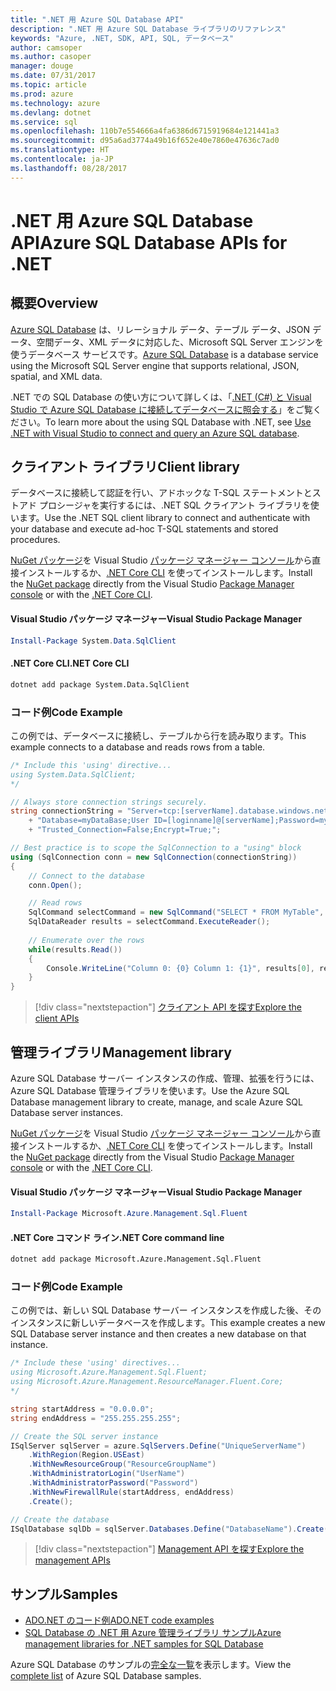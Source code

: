 ```yaml
---
title: ".NET 用 Azure SQL Database API"
description: ".NET 用 Azure SQL Database ライブラリのリファレンス"
keywords: "Azure, .NET, SDK, API, SQL, データベース"
author: camsoper
ms.author: casoper
manager: douge
ms.date: 07/31/2017
ms.topic: article
ms.prod: azure
ms.technology: azure
ms.devlang: dotnet
ms.service: sql
ms.openlocfilehash: 110b7e554666a4fa6386d6715919684e121441a3
ms.sourcegitcommit: d95a6ad3774a49b16f652e40e7860e47636c7ad0
ms.translationtype: HT
ms.contentlocale: ja-JP
ms.lasthandoff: 08/28/2017
---
```

# <a name="azure-sql-database-apis-for-net"></a><span data-ttu-id="36a2a-104">.NET 用 Azure SQL Database API</span><span class="sxs-lookup"><span data-stu-id="36a2a-104">Azure SQL Database APIs for .NET</span></span>

## <a name="overview"></a><span data-ttu-id="36a2a-105">概要</span><span class="sxs-lookup"><span data-stu-id="36a2a-105">Overview</span></span>

<span data-ttu-id="36a2a-106">[Azure SQL Database](https://docs.microsoft.com/azure/sql-database/sql-database-technical-overview) は、リレーショナル データ、テーブル データ、JSON データ、空間データ、XML データに対応した、Microsoft SQL Server エンジンを使うデータベース サービスです。</span><span class="sxs-lookup"><span data-stu-id="36a2a-106">[Azure SQL Database](https://docs.microsoft.com/azure/sql-database/sql-database-technical-overview) is a database service using the Microsoft SQL Server engine that supports relational, JSON, spatial, and XML data.</span></span> 

<span data-ttu-id="36a2a-107">.NET での SQL Database の使い方について詳しくは、「[.NET (C#) と Visual Studio で Azure SQL Database に接続してデータベースに照会する](https://docs.microsoft.com/azure/sql-database/sql-database-connect-query-dotnet-visual-studio)」をご覧ください。</span><span class="sxs-lookup"><span data-stu-id="36a2a-107">To learn more about the using SQL Database with .NET, see [Use .NET with Visual Studio to connect and query an Azure SQL database](https://docs.microsoft.com/azure/sql-database/sql-database-connect-query-dotnet-visual-studio).</span></span>

## <a name="client-library"></a><span data-ttu-id="36a2a-108">クライアント ライブラリ</span><span class="sxs-lookup"><span data-stu-id="36a2a-108">Client library</span></span>

<span data-ttu-id="36a2a-109">データベースに接続して認証を行い、アドホックな T-SQL ステートメントとストアド プロシージャを実行するには、.NET SQL クライアント ライブラリを使います。</span><span class="sxs-lookup"><span data-stu-id="36a2a-109">Use the .NET SQL client library to connect and authenticate with your database and execute ad-hoc T-SQL statements and stored procedures.</span></span>

<span data-ttu-id="36a2a-110">[NuGet パッケージ]( https://www.nuget.org/packages/System.Data.SqlClient)を Visual Studio [パッケージ マネージャー コンソール](https://docs.microsoft.com/nuget/tools/package-manager-console)から直接インストールするか、[.NET Core CLI](https://docs.microsoft.com/en-us/dotnet/core/tools/dotnet-add-package) を使ってインストールします。</span><span class="sxs-lookup"><span data-stu-id="36a2a-110">Install the [NuGet package]( https://www.nuget.org/packages/System.Data.SqlClient) directly from the Visual Studio [Package Manager console](https://docs.microsoft.com/nuget/tools/package-manager-console) or with the [.NET Core CLI](https://docs.microsoft.com/en-us/dotnet/core/tools/dotnet-add-package).</span></span>

#### <a name="visual-studio-package-manager"></a><span data-ttu-id="36a2a-111">Visual Studio パッケージ マネージャー</span><span class="sxs-lookup"><span data-stu-id="36a2a-111">Visual Studio Package Manager</span></span>

```powershell
Install-Package System.Data.SqlClient
```

#### <a name="net-core-cli"></a><span data-ttu-id="36a2a-112">.NET Core CLI</span><span class="sxs-lookup"><span data-stu-id="36a2a-112">.NET Core CLI</span></span>

```bash
dotnet add package System.Data.SqlClient
```

### <a name="code-example"></a><span data-ttu-id="36a2a-113">コード例</span><span class="sxs-lookup"><span data-stu-id="36a2a-113">Code Example</span></span>

<span data-ttu-id="36a2a-114">この例では、データベースに接続し、テーブルから行を読み取ります。</span><span class="sxs-lookup"><span data-stu-id="36a2a-114">This example connects to a database and reads rows from a table.</span></span>

```csharp
/* Include this 'using' directive...
using System.Data.SqlClient;
*/

// Always store connection strings securely. 
string connectionString = "Server=tcp:[serverName].database.windows.net;" 
    + "Database=myDataBase;User ID=[loginname]@[serverName];Password=myPassword;"
    + "Trusted_Connection=False;Encrypt=True;";

// Best practice is to scope the SqlConnection to a "using" block
using (SqlConnection conn = new SqlConnection(connectionString))
{
    // Connect to the database
    conn.Open();

    // Read rows
    SqlCommand selectCommand = new SqlCommand("SELECT * FROM MyTable", conn);
    SqlDataReader results = selectCommand.ExecuteReader();
    
    // Enumerate over the rows
    while(results.Read())
    {
        Console.WriteLine("Column 0: {0} Column 1: {1}", results[0], results[1]);
    }
}
```

> [!div class="nextstepaction"]
> [<span data-ttu-id="36a2a-115">クライアント API を探す</span><span class="sxs-lookup"><span data-stu-id="36a2a-115">Explore the client APIs</span></span>](/dotnet/api/overview/azure/sql/client)

## <a name="management-library"></a><span data-ttu-id="36a2a-116">管理ライブラリ</span><span class="sxs-lookup"><span data-stu-id="36a2a-116">Management library</span></span>

<span data-ttu-id="36a2a-117">Azure SQL Database サーバー インスタンスの作成、管理、拡張を行うには、Azure SQL Database 管理ライブラリを使います。</span><span class="sxs-lookup"><span data-stu-id="36a2a-117">Use the Azure SQL Database management library to create, manage, and scale Azure SQL Database server instances.</span></span>

<span data-ttu-id="36a2a-118">[NuGet パッケージ](https://www.nuget.org/packages/Microsoft.Azure.Management.Sql.Fluent/)を Visual Studio [パッケージ マネージャー コンソール](https://docs.microsoft.com/nuget/tools/package-manager-console)から直接インストールするか、[.NET Core CLI](https://docs.microsoft.com/dotnet/core/tools/dotnet-add-package) を使ってインストールします。</span><span class="sxs-lookup"><span data-stu-id="36a2a-118">Install the [NuGet package](https://www.nuget.org/packages/Microsoft.Azure.Management.Sql.Fluent/) directly from the Visual Studio [Package Manager console](https://docs.microsoft.com/nuget/tools/package-manager-console) or with the [.NET Core CLI](https://docs.microsoft.com/dotnet/core/tools/dotnet-add-package).</span></span>

#### <a name="visual-studio-package-manager"></a><span data-ttu-id="36a2a-119">Visual Studio パッケージ マネージャー</span><span class="sxs-lookup"><span data-stu-id="36a2a-119">Visual Studio Package Manager</span></span>

```powershell
Install-Package Microsoft.Azure.Management.Sql.Fluent
``` 

#### <a name="net-core-command-line"></a><span data-ttu-id="36a2a-120">.NET Core コマンド ライン</span><span class="sxs-lookup"><span data-stu-id="36a2a-120">.NET Core command line</span></span>

```bash
dotnet add package Microsoft.Azure.Management.Sql.Fluent
```

### <a name="code-example"></a><span data-ttu-id="36a2a-121">コード例</span><span class="sxs-lookup"><span data-stu-id="36a2a-121">Code Example</span></span>

<span data-ttu-id="36a2a-122">この例では、新しい SQL Database サーバー インスタンスを作成した後、そのインスタンスに新しいデータベースを作成します。</span><span class="sxs-lookup"><span data-stu-id="36a2a-122">This example creates a new SQL Database server instance and then creates a new database on that instance.</span></span>

```csharp
/* Include these 'using' directives...
using Microsoft.Azure.Management.Sql.Fluent;
using Microsoft.Azure.Management.ResourceManager.Fluent.Core;
*/

string startAddress = "0.0.0.0";
string endAddress = "255.255.255.255";

// Create the SQL server instance
ISqlServer sqlServer = azure.SqlServers.Define("UniqueServerName")
    .WithRegion(Region.USEast)
    .WithNewResourceGroup("ResourceGroupName")
    .WithAdministratorLogin("UserName")
    .WithAdministratorPassword("Password")
    .WithNewFirewallRule(startAddress, endAddress)
    .Create();

// Create the database
ISqlDatabase sqlDb = sqlServer.Databases.Define("DatabaseName").Create();
```

> [!div class="nextstepaction"]
> [<span data-ttu-id="36a2a-123">Management API を探す</span><span class="sxs-lookup"><span data-stu-id="36a2a-123">Explore the management APIs</span></span>](/dotnet/api/overview/azure/sql/management)

## <a name="samples"></a><span data-ttu-id="36a2a-124">サンプル</span><span class="sxs-lookup"><span data-stu-id="36a2a-124">Samples</span></span>

- [<span data-ttu-id="36a2a-125">ADO.NET のコード例</span><span class="sxs-lookup"><span data-stu-id="36a2a-125">ADO.NET code examples</span></span>](/dotnet/framework/data/adonet/ado-net-code-examples)
- [<span data-ttu-id="36a2a-126">SQL Database の .NET 用 Azure 管理ライブラリ サンプル</span><span class="sxs-lookup"><span data-stu-id="36a2a-126">Azure management libraries for .NET samples for SQL Database</span></span>](/dotnet/azure/dotnet-sdk-azure-sql-database-samples)

<span data-ttu-id="36a2a-127">Azure SQL Database のサンプルの[完全な一覧](https://azure.microsoft.com/en-us/resources/samples/?platform=dotnet&term=sql+database)を表示します。</span><span class="sxs-lookup"><span data-stu-id="36a2a-127">View the [complete list](https://azure.microsoft.com/en-us/resources/samples/?platform=dotnet&term=sql+database) of Azure SQL Database samples.</span></span>


